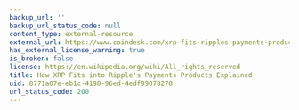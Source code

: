 ```yaml
---
backup_url: ''
backup_url_status_code: null
content_type: external-resource
external_url: https://www.coindesk.com/xrp-fits-ripples-payments-products-explained
has_external_license_warning: true
is_broken: false
license: https://en.wikipedia.org/wiki/All_rights_reserved
title: How XRP Fits into Ripple's Payments Products Explained
uid: 8771a07e-eb1c-4198-96ed-4edf99078278
url_status_code: 200
---
```


